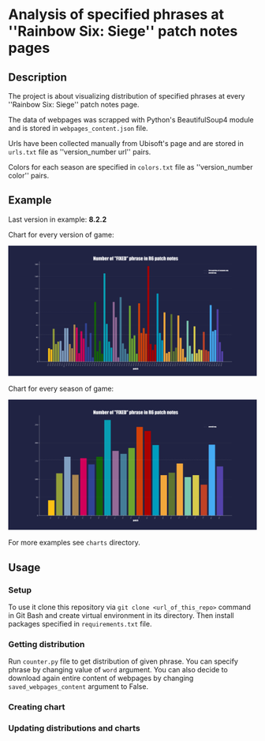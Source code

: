 # Analysis of specified phrases at ''Rainbow Six: Siege'' patch notes pages


## Description

The project is about visualizing distribution of specified phrases
at every ''Rainbow Six: Siege'' patch notes page.

The data of webpages was scrapped with Python's BeautifulSoup4 module
and is stored in `webpages_content.json` file.

Urls have been collected manually from Ubisoft's page
and are stored in `urls.txt` file as ''version_number url'' pairs. 

Colors for each season are specified in `colors.txt` file as ''version_number color'' pairs.


## Example

Last version in example: __8.2.2__

Chart for every version of game:

![fix_chart_v](./charts/fixed_chart_v.png)

Chart for every season of game:

![fix_chart_s](./charts/fixed_chart_s.png)

For more examples see `charts` directory.


## Usage

### Setup

To use it clone this repository via `git clone <url_of_this_repo>` command in Git Bash
and create virtual environment in its directory. Then install packages specified in `requirements.txt` file.


### Getting distribution

Run `counter.py` file to get distribution of given phrase.
You can specify phrase by changing value of `word` argument.
You can also decide to download again entire content of webpages
by changing `saved_webpages_content` argument to False.


### Creating chart




### Updating distributions and charts


